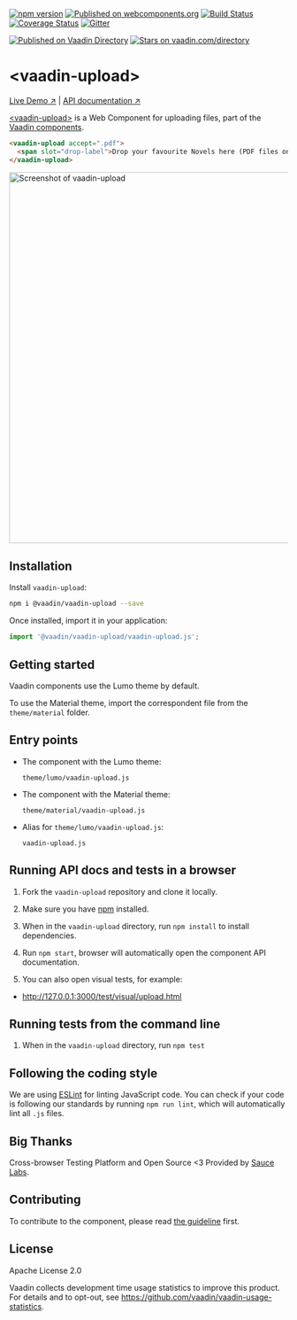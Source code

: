 [![npm version](https://badgen.net/npm/v/@vaadin/vaadin-upload)](https://www.npmjs.com/package/@vaadin/vaadin-upload)
[![Published on webcomponents.org](https://img.shields.io/badge/webcomponents.org-published-blue.svg)](https://www.webcomponents.org/element/vaadin/vaadin-upload)
[![Build Status](https://travis-ci.org/vaadin/vaadin-upload.svg?branch=master)](https://travis-ci.org/vaadin/vaadin-upload)
[![Coverage Status](https://coveralls.io/repos/github/vaadin/vaadin-upload/badge.svg?branch=master)](https://coveralls.io/github/vaadin/vaadin-upload?branch=master)
[![Gitter](https://badges.gitter.im/Join%20Chat.svg)](https://gitter.im/vaadin/web-components?utm_source=badge&utm_medium=badge&utm_campaign=pr-badge)

[![Published on Vaadin  Directory](https://img.shields.io/badge/Vaadin%20Directory-published-00b4f0.svg)](https://vaadin.com/directory/component/vaadinvaadin-upload)
[![Stars on vaadin.com/directory](https://img.shields.io/vaadin-directory/star/vaadinvaadin-upload.svg)](https://vaadin.com/directory/component/vaadinvaadin-upload)

# &lt;vaadin-upload&gt;

[Live Demo ↗](https://vaadin.com/components/vaadin-upload/html-examples/upload-basic-demos)
|
[API documentation ↗](https://vaadin.com/components/vaadin-upload/html-api)

[&lt;vaadin-upload&gt;](https://vaadin.com/components/vaadin-upload) is a Web Component for uploading files, part of the [Vaadin components](https://vaadin.com/components).

```html
<vaadin-upload accept=".pdf">
  <span slot="drop-label">Drop your favourite Novels here (PDF files only)</span>
</vaadin-upload>
```

[<img src="https://raw.githubusercontent.com/vaadin/vaadin-upload/master/screenshot.png" alt="Screenshot of vaadin-upload" width="670" />](https://vaadin.com/components/vaadin-upload)

## Installation

Install `vaadin-upload`:

```sh
npm i @vaadin/vaadin-upload --save
```

Once installed, import it in your application:

```js
import '@vaadin/vaadin-upload/vaadin-upload.js';
```

## Getting started

Vaadin components use the Lumo theme by default.

To use the Material theme, import the correspondent file from the `theme/material` folder.

## Entry points

- The component with the Lumo theme:

  `theme/lumo/vaadin-upload.js`

- The component with the Material theme:

  `theme/material/vaadin-upload.js`

- Alias for `theme/lumo/vaadin-upload.js`:

  `vaadin-upload.js`


## Running API docs and tests in a browser

1. Fork the `vaadin-upload` repository and clone it locally.

1. Make sure you have [npm](https://www.npmjs.com/) installed.

1. When in the `vaadin-upload` directory, run `npm install` to install dependencies.

1. Run `npm start`, browser will automatically open the component API documentation.

1. You can also open visual tests, for example:

  - http://127.0.0.1:3000/test/visual/upload.html


## Running tests from the command line

1. When in the `vaadin-upload` directory, run `npm test`


## Following the coding style

We are using [ESLint](http://eslint.org/) for linting JavaScript code. You can check if your code is following our standards by running `npm run lint`, which will automatically lint all `.js` files.


## Big Thanks

Cross-browser Testing Platform and Open Source <3 Provided by [Sauce Labs](https://saucelabs.com).


## Contributing

  To contribute to the component, please read [the guideline](https://github.com/vaadin/vaadin-core/blob/master/CONTRIBUTING.md) first.


## License

Apache License 2.0

Vaadin collects development time usage statistics to improve this product. For details and to opt-out, see https://github.com/vaadin/vaadin-usage-statistics.
